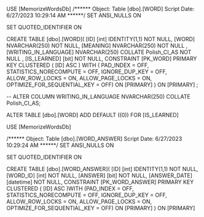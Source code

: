 USE [MemorizeWordsDb] /****** Object: Table [dbo].[WORD] Script Date: 6/27/2023 10:29:14 AM ******/ SET ANSI_NULLS ON

SET QUOTED_IDENTIFIER ON

CREATE TABLE [dbo].[WORD]( 
	[ID] [int] IDENTITY(1,1) NOT NULL, 
	[WORD] NVARCHAR(250) NOT NULL, 
	[MEANING] NVARCHAR(250) NOT NULL ,
	[WRITING_IN_LANGUAGE] NVARCHAR(250) COLLATE Polish_CI_AS NOT NULL , 
	[IS_LEARNED] [bit] NOT NULL, 
	CONSTRAINT [PK_WORD] PRIMARY KEY CLUSTERED ( 
	[ID] ASC )
	WITH (
	PAD_INDEX = OFF,
	STATISTICS_NORECOMPUTE = OFF, 
	IGNORE_DUP_KEY = OFF, 
	ALLOW_ROW_LOCKS = ON, 
	ALLOW_PAGE_LOCKS = ON, 
	OPTIMIZE_FOR_SEQUENTIAL_KEY = OFF) 
	ON [PRIMARY] ) ON [PRIMARY] ;

-- ALTER COLUMN WRITING_IN_LANGUAGE NVARCHAR(250) COLLATE Polish_CI_AS;

ALTER TABLE [dbo].[WORD] ADD DEFAULT ((0)) FOR [IS_LEARNED]

USE [MemorizeWordsDb]

/****** Object: Table [dbo].[WORD_ANSWER] Script Date: 6/27/2023 10:29:24 AM ******/ SET ANSI_NULLS ON

SET QUOTED_IDENTIFIER ON

CREATE TABLE [dbo].[WORD_ANSWER]( [ID] [int] IDENTITY(1,1) NOT NULL, [WORD_ID] [int] NOT NULL, [ANSWER] [bit] NOT NULL, [ANSWER_DATE] [datetime] NOT NULL, CONSTRAINT [PK_WORD_ANSWER] PRIMARY KEY CLUSTERED ( [ID] ASC )WITH (PAD_INDEX = OFF, STATISTICS_NORECOMPUTE = OFF, IGNORE_DUP_KEY = OFF, ALLOW_ROW_LOCKS = ON, ALLOW_PAGE_LOCKS = ON, OPTIMIZE_FOR_SEQUENTIAL_KEY = OFF) ON [PRIMARY] ) ON [PRIMARY]
